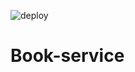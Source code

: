 ![deploy](https://github.com/boosky-microservices/book-service/workflows/deploy/badge.svg)

# Book-service
